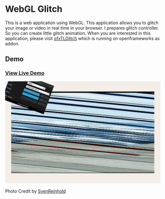 WebGL Glitch
============

This is a web application using WebGL. This application allows you to glitch your image or video in real time in your browser. I prepares glitch controller. So you can create little glitch animation. When you are interested in this application, please visit <a href="https://github.com/after12am/ofxTLGlitch">ofxTLGlitch</a> which is running on openframeworks as addon.

## Demo

### <a href="http://after12am.github.com/WebGLGlitch/">View Live Demo</a>

<img src="https://github.com/after12am/WebGLGlitch/blob/master/screenshot2.jpg?raw=true" alt="screenshot" />

Photo Credit by <a href="http://www.flickr.com/photos/svenreinhold/6911691814/in/photostream">SvenReinhold</a>